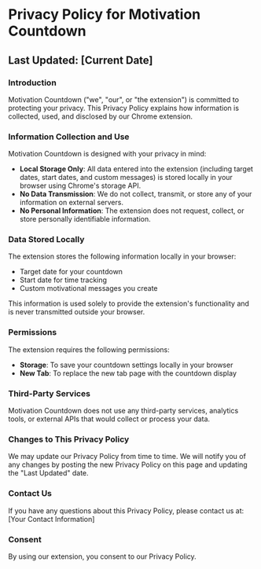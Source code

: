# Privacy Policy for Motivation Countdown

## Last Updated: [Current Date]

### Introduction

Motivation Countdown ("we", "our", or "the extension") is committed to protecting your privacy. This Privacy Policy explains how information is collected, used, and disclosed by our Chrome extension.

### Information Collection and Use

Motivation Countdown is designed with your privacy in mind:

- **Local Storage Only**: All data entered into the extension (including target dates, start dates, and custom messages) is stored locally in your browser using Chrome's storage API.
- **No Data Transmission**: We do not collect, transmit, or store any of your information on external servers.
- **No Personal Information**: The extension does not request, collect, or store personally identifiable information.

### Data Stored Locally

The extension stores the following information locally in your browser:
- Target date for your countdown
- Start date for time tracking
- Custom motivational messages you create

This information is used solely to provide the extension's functionality and is never transmitted outside your browser.

### Permissions

The extension requires the following permissions:
- **Storage**: To save your countdown settings locally in your browser
- **New Tab**: To replace the new tab page with the countdown display

### Third-Party Services

Motivation Countdown does not use any third-party services, analytics tools, or external APIs that would collect or process your data.

### Changes to This Privacy Policy

We may update our Privacy Policy from time to time. We will notify you of any changes by posting the new Privacy Policy on this page and updating the "Last Updated" date.

### Contact Us

If you have any questions about this Privacy Policy, please contact us at:
[Your Contact Information]

### Consent

By using our extension, you consent to our Privacy Policy. 